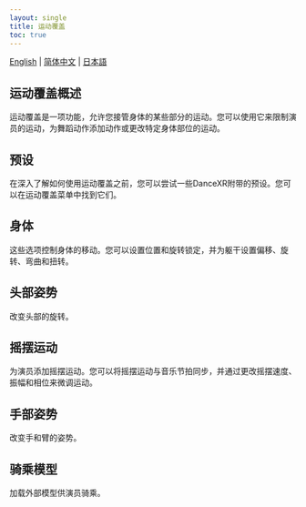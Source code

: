 ```yaml
---
layout: single
title: 运动覆盖
toc: true
---
```

[English](/dancexr/features/motion_override) | [简体中文](/zh/dancexr/features/motion_override) | [日本語](/jp/dancexr/features/motion_override)


## 运动覆盖概述
运动覆盖是一项功能，允许您接管身体的某些部分的运动。您可以使用它来限制演员的运动，为舞蹈动作添加动作或更改特定身体部位的运动。

## 预设
在深入了解如何使用运动覆盖之前，您可以尝试一些DanceXR附带的预设。您可以在运动覆盖菜单中找到它们。

## 身体
这些选项控制身体的移动。您可以设置位置和旋转锁定，并为躯干设置偏移、旋转、弯曲和扭转。

## 头部姿势
改变头部的旋转。

## 摇摆运动
为演员添加摇摆运动。您可以将摇摆运动与音乐节拍同步，并通过更改摇摆速度、振幅和相位来微调运动。

## 手部姿势
改变手和臂的姿势。

## 骑乘模型
加载外部模型供演员骑乘。